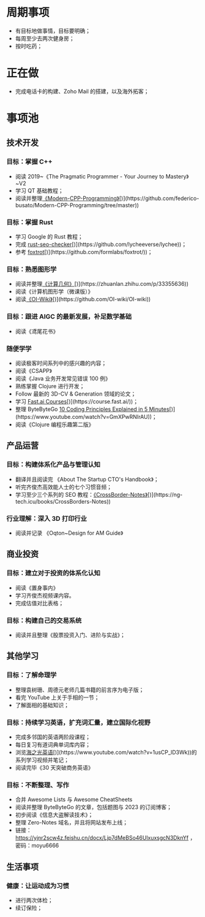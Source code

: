 # 周期事项

- 有目标地做事情，目标要明确；
- 每周至少去两次健身房；
- 按时吃药；

# 正在做

- 完成电话卡的构建、Zoho Mail 的搭建，以及海外拓客；

# 事项池

## 技术开发

### 目标：掌握 C++

- 阅读 2019~《The Pragmatic Programmer - Your Journey to Mastery》~V2
- 学习 QT 基础教程；
- 阅读并整理[《Modern-CPP-Programming》](<[https://github.com/federico-busato/Modern-CPP-Programming/tree/master](https://github.com/federico-busato/Modern-CPP-Programming/tree/master)>)[)](https://github.com/federico-busato/Modern-CPP-Programming/tree/master))

### 目标：掌握 Rust

- 学习 Google 的 Rust 教程；
- 完成 [rust-seo-checker](<[https://github.com/lycheeverse/lychee](https://github.com/lycheeverse/lychee)>)[)](https://github.com/lycheeverse/lychee))；
- 参考 [foxtrot](<[https://github.com/formlabs/foxtrot/](https://github.com/formlabs/foxtrot/)>)[)](https://github.com/formlabs/foxtrot/))；

### 目标：熟悉图形学

- 阅读并整理[《计算几何》](<[https://zhuanlan.zhihu.com/p/33355636](https://zhuanlan.zhihu.com/p/33355636)>)[)](https://zhuanlan.zhihu.com/p/33355636))
- 阅读《计算机图形学（微课版）》
- 阅读[《OI-Wiki》](<[https://github.com/OI-wiki/OI-wiki](https://github.com/OI-wiki/OI-wiki)>)[)](https://github.com/OI-wiki/OI-wiki))

### 目标：跟进 AIGC 的最新发展，补足数学基础

- 阅读《鸢尾花书》

### 随便学学

- 阅读极客时间系列中的感兴趣的内容；
- 阅读《CSAPP》
- 阅读《Java 业务开发常见错误 100 例》
- 熟练掌握 Clojure 进行开发；
- Follow 最新的 3D-CV & Generation 领域的论文；
- 学习 [Fast.ai Courses](<[https://course.fast.ai/](https://course.fast.ai/)>)[)](https://course.fast.ai/))；
- 整理 ByteByteGo [10 Coding Principles Explained in 5 Minutes](<[https://www.youtube.com/watch?v=GmXPwRNIrAU](https://www.youtube.com/watch?v=GmXPwRNIrAU)>)[)](https://www.youtube.com/watch?v=GmXPwRNIrAU))；
- 阅读《Clojure 编程乐趣第二版》

## 产品运营

### 目标：构建体系化产品与管理认知

- 翻译并且阅读完 《About The Startup CTO's Handbook》；
- 听完齐俊杰高效能人士的七个习惯音频；
- 学习至少三个系列的 SEO 教程：[《CrossBorder-Notes》](<[https://ng-tech.icu/books/CrossBorders-Notes](https://ng-tech.icu/books/CrossBorders-Notes)>)[)](https://ng-tech.icu/books/CrossBorders-Notes))

### 行业理解：深入 3D 打印行业

- 阅读并记录 《Oqton~Design for AM Guide》

## 商业投资

### 目标：建立对于投资的体系化认知

- 阅读《置身事内》
- 学习齐俊杰视频课内容。
- 完成估值对比表格；

### 目标：构建自己的交易系统

- 阅读并且整理《股票投资入门、进阶与实战》；

## 其他学习

### 目标：了解命理学

- 整理袁树珊、周德元老师几篇书籍的前言序为电子版；
- 看完 YouTube 上关于手相的一节；
- 了解面相的基础知识；

### 目标：持续学习英语，扩充词汇量，建立国际化视野

- 完成多邻国的英语两阶段课程；
- 每日复习有道词典单词库内容；
- 浏览[海之光英语](<[https://www.youtube.com/watch?v=1usCP_lD3Wk](https://www.youtube.com/watch?v=1usCP_lD3Wk)>)[)](https://www.youtube.com/watch?v=1usCP_lD3Wk))的系列学习视频并笔记；
- 阅读完毕《30 天突破商务英语》

### 目标：不断整理、写作

- 合并 Awesome Lists 与 Awesome CheatSheets
- 阅读并整理 ByteByteGo 的文章，包括题图与 2023 的订阅博客；
- 初步阅读《信息大盗解读技术》；
- 整理 Zero-Notes 域名，并且将网站发布上线；
- 链接：https://yjnr2scw4z.feishu.cn/docx/Ljp7dMeBSo46UlxuxsgcN3DknYf ，密码：moyu6666

## 生活事项

### 健康：让运动成为习惯

- 进行两次体检；
- 续订保险；
